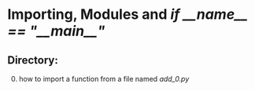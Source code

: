 # Importing, Modules and _if \_\_name\_\_ == "\_\_main\_\_"_
## Directory:
0. how to import a function from a file named _add\_0.py_
